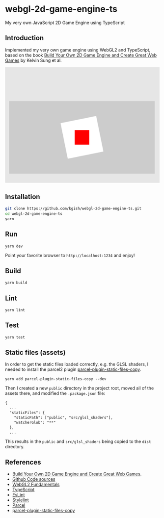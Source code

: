 # webgl-2d-game-engine-ts

My very own JavaScript 2D Game Engine using TypeScript

## Introduction

Implemented my very own game engine using WebGL2 and TypeScript, based on the book [Build Your Own 2D Game Engine and Create Great Web Games](https://link.springer.com/book/10.1007/978-1-4842-7377-7) by Kelvin Sung et al.

![](images/screenshot.png)

## Installation

```bash
git clone https://github.com/kgish/webgl-2d-game-engine-ts.git
cd webgl-2d-game-engine-ts
yarn
```

## Run

```bash
yarn dev
```

Point your favorite browser to `http://localhost:1234` and enjoy!

## Build

```bash
yarn build
```

## Lint

```bash
yarn lint
```

## Test

```bash
yarn test
```

## Static files (assets)

In order to get the static files loaded correctly, e.g. the GLSL shaders, I needed to install the parcel2 plugin [parcel-plugin-static-files-copy](https://github.com/elwin013/parcel-plugin-static-files-copy).

```
yarn add parcel-plugin-static-files-copy --dev
```

Then I created a new `public` directory in the project root, moved all of the assets there, and modified the `.package.json` file:

```
{
  ...
  "staticFiles": {
    "staticPath": ["public", "src/glsl_shaders"],
    "watcherGlob": "**"
  },
  ...    
```

This results in the `public` and `src/glsl_shaders` being copied to the `dist` directory.

## References

* [Build Your Own 2D Game Engine and Create Great Web Games](https://link.springer.com/book/10.1007/978-1-4842-7377-7).
* [Github Code sources](https://github.com/Apress/build-your-own-2d-game-engine-2e)
* [WebGL2 Fundamentals](https://webgl2fundamentals.org)
* [TypeScript](https://www.typescriptlang.org)
* [EsLint](https://eslint.org)
* [Stylelint](https://stylelint.io)
* [Parcel](https://parceljs.org)
* [parcel-plugin-static-files-copy](https://github.com/elwin013/parcel-plugin-static-files-copy)
